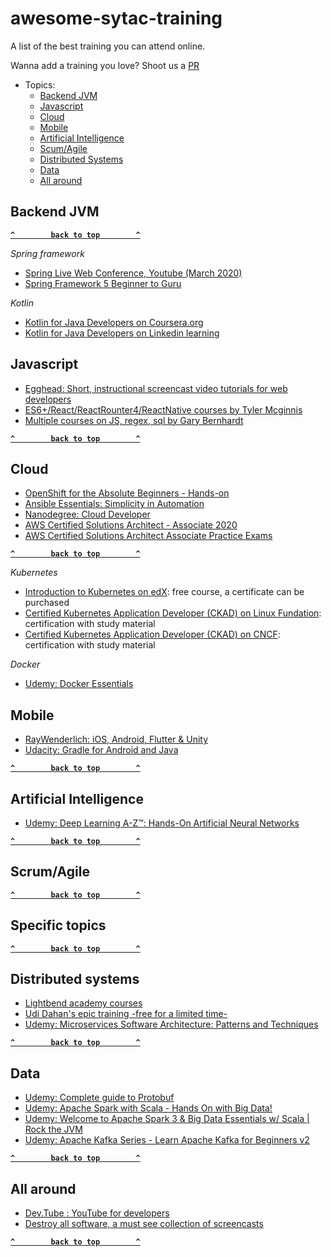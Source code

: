 # awesome-sytac-training
A list of the best training you can attend online.

Wanna add a training you love? Shoot us a [PR](https://github.com/sytac/awesome-sytac-training/pulls)


- Topics:
  - [Backend JVM](#backend-jvm)
  - [Javascript](#javascript)
  - [Cloud](#cloud)
  - [Mobile](#mobile)
  - [Artificial Intelligence](#artificial-intelligence)
  - [Scum/Agile](#scumagile)
  - [Distributed Systems](#distributed-systems)
  - [Data](#data)
  - [All around](#all-around)
  
  
## Backend JVM

**[`^        back to top        ^`](#)**

_Spring framework_
- [Spring Live Web Conference, Youtube (March 2020)](https://www.youtube.com/watch?v=F-EdDnjF6ao&list=PLgGXSWYM2FpOAQjMXE9ynaV7uDrPVpGWw)
- [Spring Framework 5 Beginner to Guru](https://www.udemy.com/course/spring-framework-5-beginner-to-guru/)

_Kotlin_
- [Kotlin for Java Developers on Coursera.org](https://www.coursera.org/learn/kotlin-for-java-developers/)
- [Kotlin for Java Developers on Linkedin learning](https://www.linkedin.com/learning/kotlin-for-java-developers/)

## Javascript
- [Egghead: Short, instructional screencast video tutorials for web developers](https://egghead.io/)
- [ES6+/React/ReactRounter4/ReactNative courses by Tyler Mcginnis](https://learn.tylermcginnis.com/)
- [Multiple courses on JS, regex, sql by Gary Bernhardt](https://www.executeprogram.com/courses)

**[`^        back to top        ^`](#)**

## Cloud
- [OpenShift for the Absolute Beginners - Hands-on](https://www.udemy.com/course/learn-openshift/)
- [Ansible Essentials: Simplicity in Automation](https://www.udemy.com/course/ansible-essentials-simplicity-in-automation/)
- [Nanodegree: Cloud Developer](https://www.udacity.com/course/cloud-developer-nanodegree--nd9990)
- [AWS Certified Solutions Architect - Associate 2020](https://www.udemy.com/course/aws-certified-solutions-architect-associate/)
- [AWS Certified Solutions Architect Associate Practice Exams](https://www.udemy.com/share/102DhnAkQYc19aRHg=/)

**[`^        back to top        ^`](#)**

_Kubernetes_

- [Introduction to Kubernetes on edX](https://www.edx.org/course/introduction-to-kubernetes): free course, a certificate can be purchased
- [Certified Kubernetes Application Developer (CKAD) on Linux Fundation](https://training.linuxfoundation.org/certification/certified-kubernetes-application-developer-ckad/): certification with study material
- [Certified Kubernetes Application Developer (CKAD) on CNCF](https://www.cncf.io/certification/ckad/): certification with study material

_Docker_

- [Udemy: Docker Essentials](https://www.udemy.com/share/101rq4AkQYc19aRHg=/)

## Mobile
- [RayWenderlich: iOS, Android, Flutter & Unity](https://www.raywenderlich.com/)
- [Udacity: Gradle for Android and Java](https://www.udacity.com/course/gradle-for-android-and-java--ud867)

**[`^        back to top        ^`](#)**

## Artificial Intelligence

- [Udemy: Deep Learning A-Z™: Hands-On Artificial Neural Networks](https://www.udemy.com/share/101WyWBEUZeV5TRX4=/)
  
**[`^        back to top        ^`](#)**
   
## Scrum/Agile
  
**[`^        back to top        ^`](#)**
  
## Specific topics
  
**[`^        back to top        ^`](#)**
 
## Distributed systems

- [Lightbend academy courses](https://academy.lightbend.com/courses)
- [Udi Dahan's epic training -free for a limited time-](https://learn.particular.net/courses/adsd-online-free)
- [Udemy: Microservices Software Architecture: Patterns and Techniques](https://www.udemy.com/share/101YTmAkQYc19aRHg=/)

**[`^        back to top        ^`](#)**

## Data

- [Udemy: Complete guide to Protobuf](https://www.udemy.com/course/protocol-buffers/?ranMID=39197&ranEAID=JVFxdTr9V80&ranSiteID=JVFxdTr9V80-sfTZWmi8w8zfyliZq6RA.g&LSNPUBID=JVFxdTr9V80)
- [Udemy: Apache Spark with Scala - Hands On with Big Data!](https://www.udemy.com/share/101YVsBEUZeV5TRX4=/)
- [Udemy: Welcome to Apache Spark 3 & Big Data Essentials w/ Scala | Rock the JVM](https://www.udemy.com/share/102cr4BEUZeV5TRX4=/)
- [Udemy: Apache Kafka Series - Learn Apache Kafka for Beginners v2](https://www.udemy.com/share/1013hcAkQYc19aRHg=/)

**[`^        back to top        ^`](#)**

## All around

- [Dev.Tube : YouTube for developers](https://dev.tube)
- [Destroy all software, a must see collection of screencasts](https://www.destroyallsoftware.com/screencasts)

**[`^        back to top        ^`](#)**

